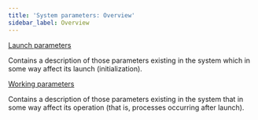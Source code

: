 ```yaml
---
title: 'System parameters: Overview'
sidebar_label: Overview
---
```


[Launch parameters](Launch_parameters.md)

Contains a description of those parameters existing in the system which in some way affect its launch (initialization).

[Working parameters](Working_parameters.md)

Contains a description of those parameters existing in the system that in some way affect its operation (that is, processes occurring after launch).
